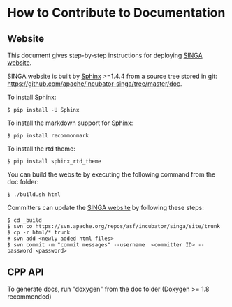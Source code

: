 <!--
    Licensed to the Apache Software Foundation (ASF) under one
    or more contributor license agreements.  See the NOTICE file
    distributed with this work for additional information
    regarding copyright ownership.  The ASF licenses this file
    to you under the Apache License, Version 2.0 (the
    "License"); you may not use this file except in compliance
    with the License.  You may obtain a copy of the License at

      http://www.apache.org/licenses/LICENSE-2.0

    Unless required by applicable law or agreed to in writing,
    software distributed under the License is distributed on an
    "AS IS" BASIS, WITHOUT WARRANTIES OR CONDITIONS OF ANY
    KIND, either express or implied.  See the License for the
    specific language governing permissions and limitations
    under the License.
-->
# How to Contribute to Documentation


## Website
This document gives step-by-step instructions for deploying [SINGA website](http://singa.incubator.apache.org).

SINGA website is built by [Sphinx](http://www.sphinx-doc.org) >=1.4.4 from a source tree stored in git: https://github.com/apache/incubator-singa/tree/master/doc.

To install Sphinx:

    $ pip install -U Sphinx

To install the markdown support for Sphinx:

    $ pip install recommonmark

To install the rtd theme:

    $ pip install sphinx_rtd_theme

You can build the website by executing the following command from the doc folder:

    $ ./build.sh html

Committers can update the [SINGA website](http://singa.apache.org/en/index.html) by following these steps:

    $ cd _build
    $ svn co https://svn.apache.org/repos/asf/incubator/singa/site/trunk
    $ cp -r html/* trunk
    # svn add <newly added html files>
    $ svn commit -m "commit messages" --username  <committer ID> --password <password>


## CPP API

To generate docs, run "doxygen" from the doc folder (Doxygen >= 1.8 recommended)
